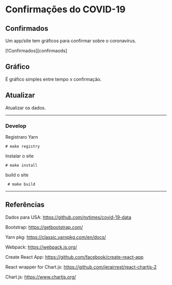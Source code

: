 # Confirmações do COVID-19

## Confirmados

Um app/site tem gráficos para confirmar sobre o coronavírus.

[!Confirmados][confirmaods]

[confirmados]: confirmados.png

## Gráfico

É gráfico simples entre tempo x confirmação.

## Atualizar

Atualizar os dados.

--------------

### Develop

Registraro Yarn

``` # make registry ```

Instalar o site

``` # make install ```

build o site

``` # make build```

--------------


## Referências

Dados para USA: https://github.com/nytimes/covid-19-data

Bootstrap: https://getbootstrap.com/

Yarn pkg: https://classic.yarnpkg.com/en/docs/

Webpack: https://webpack.js.org/

Create React App: https://github.com/facebook/create-react-app

React wrapper for Chart.js: https://github.com/jerairrest/react-chartjs-2

Chart.js: https://www.chartjs.org/
